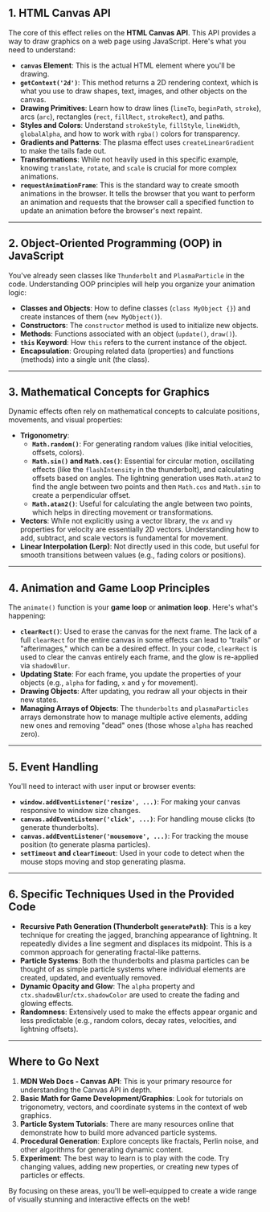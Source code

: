 
## 1. HTML Canvas API

The core of this effect relies on the **HTML Canvas API**. This API provides a way to draw graphics on a web page using JavaScript. Here's what you need to understand:

* **`canvas` Element**: This is the actual HTML element where you'll be drawing.
* **`getContext('2d')`**: This method returns a 2D rendering context, which is what you use to draw shapes, text, images, and other objects on the canvas.
* **Drawing Primitives**: Learn how to draw lines (`lineTo`, `beginPath`, `stroke`), arcs (`arc`), rectangles (`rect`, `fillRect`, `strokeRect`), and paths.
* **Styles and Colors**: Understand `strokeStyle`, `fillStyle`, `lineWidth`, `globalAlpha`, and how to work with `rgba()` colors for transparency.
* **Gradients and Patterns**: The plasma effect uses `createLinearGradient` to make the tails fade out.
* **Transformations**: While not heavily used in this specific example, knowing `translate`, `rotate`, and `scale` is crucial for more complex animations.
* **`requestAnimationFrame`**: This is the standard way to create smooth animations in the browser. It tells the browser that you want to perform an animation and requests that the browser call a specified function to update an animation before the browser's next repaint.

---

## 2. Object-Oriented Programming (OOP) in JavaScript

You've already seen classes like `Thunderbolt` and `PlasmaParticle` in the code. Understanding OOP principles will help you organize your animation logic:

* **Classes and Objects**: How to define classes (`class MyObject {}`) and create instances of them (`new MyObject()`).
* **Constructors**: The `constructor` method is used to initialize new objects.
* **Methods**: Functions associated with an object (`update()`, `draw()`).
* **`this` Keyword**: How `this` refers to the current instance of the object.
* **Encapsulation**: Grouping related data (properties) and functions (methods) into a single unit (the class).

---

## 3. Mathematical Concepts for Graphics

Dynamic effects often rely on mathematical concepts to calculate positions, movements, and visual properties:

* **Trigonometry**:
    * **`Math.random()`**: For generating random values (like initial velocities, offsets, colors).
    * **`Math.sin()` and `Math.cos()`**: Essential for circular motion, oscillating effects (like the `flashIntensity` in the thunderbolt), and calculating offsets based on angles. The lightning generation uses `Math.atan2` to find the angle between two points and then `Math.cos` and `Math.sin` to create a perpendicular offset.
    * **`Math.atan2()`**: Useful for calculating the angle between two points, which helps in directing movement or transformations.
* **Vectors**: While not explicitly using a vector library, the `vx` and `vy` properties for velocity are essentially 2D vectors. Understanding how to add, subtract, and scale vectors is fundamental for movement.
* **Linear Interpolation (Lerp)**: Not directly used in this code, but useful for smooth transitions between values (e.g., fading colors or positions).

---

## 4. Animation and Game Loop Principles

The `animate()` function is your **game loop** or **animation loop**. Here's what's happening:

* **`clearRect()`**: Used to erase the canvas for the next frame. The lack of a full `clearRect` for the entire canvas in some effects can lead to "trails" or "afterimages," which can be a desired effect. In your code, `clearRect` is used to clear the canvas entirely each frame, and the glow is re-applied via `shadowBlur`.
* **Updating State**: For each frame, you update the properties of your objects (e.g., `alpha` for fading, `x` and `y` for movement).
* **Drawing Objects**: After updating, you redraw all your objects in their new states.
* **Managing Arrays of Objects**: The `thunderbolts` and `plasmaParticles` arrays demonstrate how to manage multiple active elements, adding new ones and removing "dead" ones (those whose `alpha` has reached zero).

---

## 5. Event Handling

You'll need to interact with user input or browser events:

* **`window.addEventListener('resize', ...)`**: For making your canvas responsive to window size changes.
* **`canvas.addEventListener('click', ...)`**: For handling mouse clicks (to generate thunderbolts).
* **`canvas.addEventListener('mousemove', ...)`**: For tracking the mouse position (to generate plasma particles).
* **`setTimeout` and `clearTimeout`**: Used in your code to detect when the mouse stops moving and stop generating plasma.

---

## 6. Specific Techniques Used in the Provided Code

* **Recursive Path Generation (Thunderbolt `generatePath`)**: This is a key technique for creating the jagged, branching appearance of lightning. It repeatedly divides a line segment and displaces its midpoint. This is a common approach for generating fractal-like patterns.
* **Particle Systems**: Both the thunderbolts and plasma particles can be thought of as simple particle systems where individual elements are created, updated, and eventually removed.
* **Dynamic Opacity and Glow**: The `alpha` property and `ctx.shadowBlur`/`ctx.shadowColor` are used to create the fading and glowing effects.
* **Randomness**: Extensively used to make the effects appear organic and less predictable (e.g., random colors, decay rates, velocities, and lightning offsets).

---

## Where to Go Next

1.  **MDN Web Docs - Canvas API**: This is your primary resource for understanding the Canvas API in depth.
2.  **Basic Math for Game Development/Graphics**: Look for tutorials on trigonometry, vectors, and coordinate systems in the context of web graphics.
3.  **Particle System Tutorials**: There are many resources online that demonstrate how to build more advanced particle systems.
4.  **Procedural Generation**: Explore concepts like fractals, Perlin noise, and other algorithms for generating dynamic content.
5.  **Experiment**: The best way to learn is to play with the code. Try changing values, adding new properties, or creating new types of particles or effects.

By focusing on these areas, you'll be well-equipped to create a wide range of visually stunning and interactive effects on the web!
